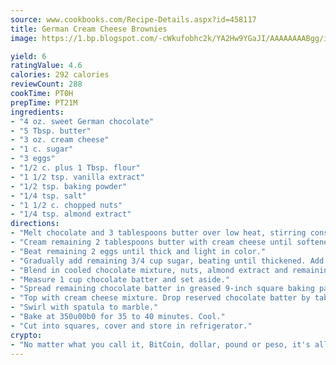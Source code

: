 ```yaml
---
source: www.cookbooks.com/Recipe-Details.aspx?id=458117
title: German Cream Cheese Brownies
image: https://1.bp.blogspot.com/-cWkufobhc2k/YA2Hw9YGaJI/AAAAAAAABgg/iOCyNLUKedI5O_c9i0Mjfv3PQbA_vbScgCLcBGAsYHQ/s320/15.png

yield: 6
ratingValue: 4.6
calories: 292 calories
reviewCount: 288
cookTime: PT0H
prepTime: PT21M
ingredients:
- "4 oz. sweet German chocolate"
- "5 Tbsp. butter"
- "3 oz. cream cheese"
- "1 c. sugar"
- "3 eggs"
- "1/2 c. plus 1 Tbsp. flour"
- "1 1/2 tsp. vanilla extract"
- "1/2 tsp. baking powder"
- "1/4 tsp. salt"
- "1 1/2 c. chopped nuts"
- "1/4 tsp. almond extract"
directions:
- "Melt chocolate and 3 tablespoons butter over low heat, stirring constantly. Cool."
- "Cream remaining 2 tablespoons butter with cream cheese until softened. Gradually add 1/4 cup sugar and cream until light and fluffy. Blend in 1 egg, 1 tablespoon flour and 1/2 teaspoon vanilla. Set aside."
- "Beat remaining 2 eggs until thick and light in color."
- "Gradually add remaining 3/4 cup sugar, beating until thickened. Add baking powder, salt and remaining 1/2 cup flour."
- "Blend in cooled chocolate mixture, nuts, almond extract and remaining 1 teaspoon vanilla extract."
- "Measure 1 cup chocolate batter and set aside."
- "Spread remaining chocolate batter in greased 9-inch square baking pan."
- "Top with cream cheese mixture. Drop reserved chocolate batter by tablespoon onto cheese mixture."
- "Swirl with spatula to marble."
- "Bake at 350u00b0 for 35 to 40 minutes. Cool."
- "Cut into squares, cover and store in refrigerator."
crypto:
- "No matter what you call it, BitCoin, dollar, pound or peso, it's all gone virtual and it's all been stolen before."
---
```

